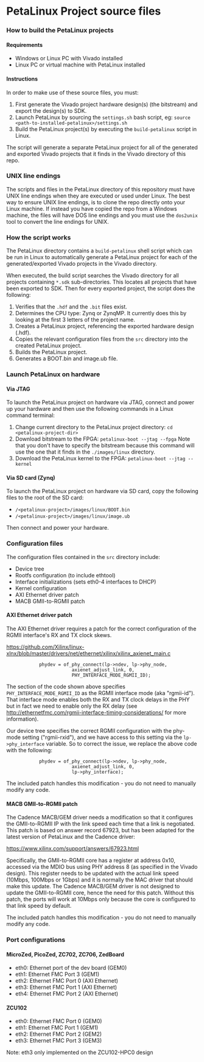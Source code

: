 PetaLinux Project source files
==============================

### How to build the PetaLinux projects

#### Requirements

* Windows or Linux PC with Vivado installed
* Linux PC or virtual machine with PetaLinux installed

#### Instructions

In order to make use of these source files, you must:

1. First generate the Vivado project hardware design(s) (the bitstream) and export the design(s) to SDK.
2. Launch PetaLinux by sourcing the `settings.sh` bash script, eg: `source <path-to-installed-petalinux>/settings.sh`
3. Build the PetaLinux project(s) by executing the `build-petalinux` script in Linux.

The script will generate a separate PetaLinux project for all of the generated and exported Vivado projects that
it finds in the Vivado directory of this repo.

### UNIX line endings

The scripts and files in the PetaLinux directory of this repository must have UNIX line endings when they are
executed or used under Linux. The best way to ensure UNIX line endings, is to clone the repo directly onto your
Linux machine. If instead you have copied the repo from a Windows machine, the files will have DOS line endings and
you must use the `dos2unix` tool to convert the line endings for UNIX.

### How the script works

The PetaLinux directory contains a `build-petalinux` shell script which can be run in Linux to automatically
generate a PetaLinux project for each of the generated/exported Vivado projects in the Vivado directory.

When executed, the build script searches the Vivado directory for all projects containing `*.sdk` sub-directories.
This locates all projects that have been exported to SDK. Then for every exported project, the script
does the following:

1. Verifies that the `.hdf` and the `.bit` files exist.
2. Determines the CPU type: Zynq or ZynqMP. It currently does this
by looking at the first 3 letters of the project name.
3. Creates a PetaLinux project, referencing the exported hardware design (.hdf).
4. Copies the relevant configuration files from the `src` directory into the created
PetaLinux project.
5. Builds the PetaLinux project.
6. Generates a BOOT.bin and image.ub file.

### Launch PetaLinux on hardware

#### Via JTAG

To launch the PetaLinux project on hardware via JTAG, connect and power up your hardware and then
use the following commands in a Linux command terminal:

1. Change current directory to the PetaLinux project directory:
`cd <petalinux-project-dir>`
2. Download bitstream to the FPGA:
`petalinux-boot --jtag --fpga`
Note that you don't have to specify the bitstream because this command will use the one that it finds
in the `./images/linux` directory.
3. Download the PetaLinux kernel to the FPGA:
`petalinux-boot --jtag --kernel`

#### Via SD card (Zynq)

To launch the PetaLinux project on hardware via SD card, copy the following files to the root of the
SD card:

* `/<petalinux-project>/images/linux/BOOT.bin`
* `/<petalinux-project>/images/linux/image.ub`

Then connect and power your hardware.

### Configuration files

The configuration files contained in the `src` directory include:

* Device tree
* Rootfs configuration (to include ethtool)
* Interface initializations (sets eth0-4 interfaces to DHCP)
* Kernel configuration
* AXI Ethernet driver patch
* MACB GMII-to-RGMII patch

#### AXI Ethernet driver patch

The AXI Ethernet driver requires a patch for the correct configuration of the RGMII interface's 
RX and TX clock skews.

https://github.com/Xilinx/linux-xlnx/blob/master/drivers/net/ethernet/xilinx/xilinx_axienet_main.c

```		} else if (lp->phy_type == XAE_PHY_TYPE_RGMII_2_0) {
			phydev = of_phy_connect(lp->ndev, lp->phy_node,
						axienet_adjust_link, 0,
						PHY_INTERFACE_MODE_RGMII_ID);
```

The section of the code shown above specifies `PHY_INTERFACE_MODE_RGMII_ID` as the RGMII interface
mode (aka "rgmii-id"). That interface mode enables both the RX and TX clock delays in the PHY but in 
fact we need to enable only the RX delay 
(see http://ethernetfmc.com/rgmii-interface-timing-considerations/ for more information).

Our device tree specifies the correct RGMII configuration with the phy-mode setting ("rgmii-rxid"),
and we have access to this setting via the `lp->phy_interface` variable. So to correct the issue, we
replace the above code with the following:

```		} else if (lp->phy_type == XAE_PHY_TYPE_RGMII_2_0) {
			phydev = of_phy_connect(lp->ndev, lp->phy_node,
						axienet_adjust_link, 0,
						lp->phy_interface);
```

The included patch handles this modification - you do not need to manually modify any code.

#### MACB GMII-to-RGMII patch

The Cadence MACB/GEM driver needs a modification so that it configures the GMII-to-RGMII IP with the
link speed each time that a link is negotiated. This patch is based on answer record 67923, but has
been adapted for the latest version of PetaLinux and the Cadence driver:

https://www.xilinx.com/support/answers/67923.html

Specifically, the GMII-to-RGMII core has a register at address 0x10, accessed via the MDIO bus using
PHY address 8 (as specified in the Vivado design). This register needs to be updated with the actual
link speed (10Mbps, 100Mbps or 1Gbps) and it is normally the MAC driver that should make this update.
The Cadence MACB/GEM driver is not designed to update the GMII-to-RGMII core, hence the need for this
patch. Without this patch, the ports will work at 10Mbps only because the core is configured to that
link speed by default.

The included patch handles this modification - you do not need to manually modify any code.

### Port configurations

#### MicroZed, PicoZed, ZC702, ZC706, ZedBoard

* eth0: Ethernet port of the dev board (GEM0)
* eth1: Ethernet FMC Port 3 (GEM1)
* eth2: Ethernet FMC Port 0 (AXI Ethernet)
* eth3: Ethernet FMC Port 1 (AXI Ethernet)
* eth4: Ethernet FMC Port 2 (AXI Ethernet)

#### ZCU102

* eth0: Ethernet FMC Port 0 (GEM0)
* eth1: Ethernet FMC Port 1 (GEM1)
* eth2: Ethernet FMC Port 2 (GEM2)
* eth3: Ethernet FMC Port 3 (GEM3)

Note: eth3 only implemented on the ZCU102-HPC0 design
